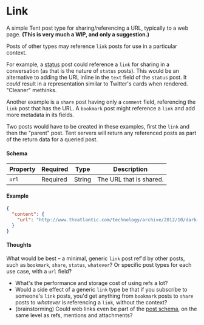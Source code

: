 # Link

A simple Tent post type for sharing/referencing a URL, typically to a web page. **(This is very much a WIP, and only a suggestion.)**

Posts of other types may reference `link` posts for use in a particular context.

For example, a [status](https://tent.io/docs/post-types#status) post could reference a `link` for sharing in a conversation (as that is the nature of `status` posts). This would be an alternative to adding the URL inline in the `text` field of the `status` post. It _could_ result in a representation similar to Twitter's cards when rendered. "Cleaner" methinks.

Another example is a `share` post having only a `comment` field, referencing the `link` post that has the URL. A `bookmark` post might reference a `link` and add more metadata in its fields.

Two posts would have to be created in these examples, first the `link` and then the "parent" post. Tent servers will return any referenced posts as part of the return data for a queried post.

#### Schema

| Property | Required | Type | Description |
| -------- | -------- | ---- | ----------- |
| `url` | Required | String | The URL that is shared. |

#### Example

```json
{
  "content": {
    "url": "http://www.theatlantic.com/technology/archive/2012/10/dark-social-we-have-the-whole-history-of-the-web-wrong/263523/",
  }
}
```

#### Thoughts

What would be best – a minimal, generic `link` post ref'd by other posts, such as `bookmark`, `share`, `status`, `whatever`? Or specific post types for each use case, with a `url` field?

- What's the performance and storage cost of using refs a lot?
- Would a side effect of a generic `link` type be that if you subscribe to someone's `link` posts, you'd get anything from `bookmark` posts to `share` posts to _whatever_ is referencing a `link`, without the context?
- (brainstorming) Could web links even be part of the [post schema](https://tent.io/docs/posts#post-schema), on the same level as refs, mentions and attachments?
